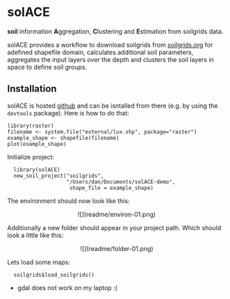 # solACE
**soil** information **A**ggregation, **C**lustering and **E**stimation from soilgrids data.

solACE provides a workflow to download soilgrids from [soilgrids.org](https://soilgrids.org/) for adefined shapefile domain, calculates additional soil parameters, aggregates the input layers over the depth and clusters the soil layers in space to define soil groups.

## Installation
solACE is hosted [github](https://github.com/chrisschuerz/solACE) and can be isntalled from there (e.g. by using the `devtools` package). Here is how to do that:

```{r}
library(raster)
filename <- system.file("external/lux.shp", package="raster")
example_shape <- shapefile(filename)
plot(example_shape)
```

Initialize project:

```{r}
  library(solACE)
  new_soil_project("soilgrids",
                   "/Users/dan/Documents/solACE-demo",  
                    shape_file = example_shape)
```

The environment should now look like this:
<center>
![](readme/environ-01.png) 
</center>

Additionally a new folder should appear in your project path. Which should look a little like this: 
<center>
![](readme/folder-01.png) 
</center>

Lets load some maps:

```{r}
  soilgrids$load_soilgrids()
```

- gdal does not work on my laptop :( 

